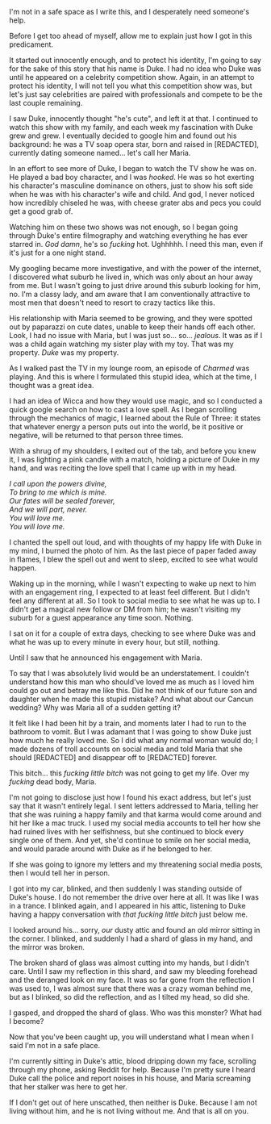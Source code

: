 I'm not in a safe space as I write this, and I desperately need someone's help.  


Before I get too ahead of myself, allow me to explain just how I got in this predicament.  


It started out innocently enough, and to protect his identity, I'm going to say for the sake of this story that his name is Duke. I had no idea who Duke was until he appeared on a celebrity competition show. Again, in an attempt to protect his identity, I will not tell you what this competition show was, but let's just say celebrities are paired with professionals and compete to be the last couple remaining.  


I saw Duke, innocently thought "he's cute", and left it at that. I continued to watch this show with my family, and each week my fascination with Duke grew and grew. I eventually decided to google him and found out his background: he was a TV soap opera star, born and raised in \[REDACTED\], currently dating someone named... let's call her Maria.  


In an effort to see more of Duke, I began to watch the TV show he was on. He played a bad boy character, and I was *hooked*. He was so hot exerting his character's masculine dominance on others, just to show his soft side when he was with his character's wife and child. And god, I never noticed how incredibly chiseled he was, with cheese grater abs and pecs you could get a good grab of.  


Watching him on these two shows was not enough, so I began going through Duke's entire filmography and watching everything he has ever starred in. *God damn*, he's so *fucking* hot. Ughhhhh. I need this man, even if it's just for a one night stand.  


My googling became more investigative, and with the power of the internet, I discovered what suburb he lived in, which was only about an hour away from me. But I wasn't going to just drive around this suburb looking for him, no. I'm a classy lady, and am aware that I am conventionally attractive to most men that doesn't need to resort to crazy tactics like this.  


His relationship with Maria seemed to be growing, and they were spotted out by paparazzi on cute dates, unable to keep their hands off each other. Look, I had no issue with Maria, but I was just so... so... *jealous*. It was as if I was a child again watching my sister play with my toy. That was my property. *Duke* was my property.  


As I walked past the TV in my lounge room, an episode of *Charmed* was playing. And this is where I formulated this stupid idea, which at the time, I thought was a great idea.  


I had an idea of Wicca and how they would use magic, and so I conducted a quick google search on how to cast a love spell. As I began scrolling through the mechanics of magic, I learned about the Rule of Three: it states that whatever energy a person puts out into the world, be it positive or negative, will be returned to that person three times.  


With a shrug of my shoulders, I exited out of the tab, and before you knew it, I was lighting a pink candle with a match, holding a picture of Duke in my hand, and was reciting the love spell that I came up with in my head.  


*I call upon the powers divine,*  
*To bring to me which is mine.*  
*Our fates will be sealed forever,*  
*And we will part, never.*  
*You will love me.*  
*You will love me.*  


I chanted the spell out loud, and with thoughts of my happy life with Duke in my mind, I burned the photo of him. As the last piece of paper faded away in flames, I blew the spell out and went to sleep, excited to see what would happen.  


Waking up in the morning, while I wasn't expecting to wake up next to him with an engagement ring, I expected to at least feel different. But I didn't feel any different at all. So I took to social media to see what he was up to. I didn't get a magical new follow or DM from him; he wasn't visiting my suburb for a guest appearance any time soon. Nothing.  


I sat on it for a couple of extra days, checking to see where Duke was and what he was up to every minute in every hour, but still, nothing.  


Until I saw that he announced his engagement with Maria.  


To say that I was absolutely livid would be an understatement. I couldn't understand how this man who should've loved me as much as I loved him could go out and betray me like this. Did he not think of our future son and daughter when he made this stupid mistake? And what about our Cancun wedding? Why was Maria all of a sudden getting it?  


It felt like I had been hit by a train, and moments later I had to run to the bathroom to vomit. But I was adamant that I was going to show Duke just how much he really loved me. So I did what any normal woman would do; I made dozens of troll accounts on social media and told Maria that she should \[REDACTED\] and disappear off to \[REDACTED\] forever.  


This bitch... this *fucking little bitch* was not going to get my life. Over my *fucking* dead body, Maria.  


I'm not going to disclose just how I found his exact address, but let's just say that it wasn't entirely legal. I sent letters addressed to Maria, telling her that she was ruining a happy family and that karma would come around and hit her like a mac truck. I used my social media accounts to tell her how she had ruined lives with her selfishness, but she continued to block every single one of them. And yet, she'd continue to smile on her social media, and would parade around with Duke as if he belonged to her.  


If she was going to ignore my letters and my threatening social media posts, then I would tell her in person.  


I got into my car, blinked, and then suddenly I was standing outside of Duke's house. I do not remember the drive over here at all. It was like I was in a trance. I blinked again, and I appeared in his attic, listening to Duke having a happy conversation with *that fucking little bitch* just below me.  


I looked around his... sorry, *our* dusty attic and found an old mirror sitting in the corner. I blinked, and suddenly I had a shard of glass in my hand, and the mirror was broken.  


The broken shard of glass was almost cutting into my hands, but I didn't care. Until I saw my reflection in this shard, and saw my bleeding forehead and the deranged look on my face. It was so far gone from the reflection I was used to, I was almost sure that there was a crazy woman behind me, but as I blinked, so did the reflection, and as I tilted my head, so did she.  


I gasped, and dropped the shard of glass. Who was this monster? What had I become?  


Now that you've been caught up, you will understand what I mean when I said I'm not in a safe place.   


I'm currently sitting in Duke's attic, blood dripping down my face, scrolling through my phone, asking Reddit for help. Because I'm pretty sure I heard Duke call the police and report noises in his house, and Maria screaming that her stalker was here to get her.  


If I don't get out of here unscathed, then neither is Duke. Because I am not living without him, and he is not living without me. And that is all on you.
